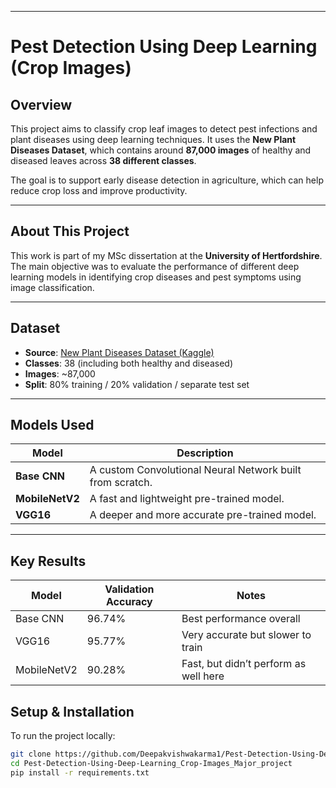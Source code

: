 
---
# Pest Detection Using Deep Learning (Crop Images)

## Overview
This project aims to classify crop leaf images to detect pest infections and plant diseases using deep learning techniques. It uses the **New Plant Diseases Dataset**, which contains around **87,000 images** of healthy and diseased leaves across **38 different classes**.

The goal is to support early disease detection in agriculture, which can help reduce crop loss and improve productivity.

---

## About This Project
This work is part of my MSc dissertation at the **University of Hertfordshire**. The main objective was to evaluate the performance of different deep learning models in identifying crop diseases and pest symptoms using image classification.

---

## Dataset
- **Source**: [New Plant Diseases Dataset (Kaggle)](https://www.kaggle.com/datasets/vipoooool/new-plant-diseases-dataset)
- **Classes**: 38 (including both healthy and diseased)
- **Images**: ~87,000
- **Split**: 80% training / 20% validation / separate test set

---

## Models Used
| Model        | Description                                |
|--------------|--------------------------------------------|
| **Base CNN** | A custom Convolutional Neural Network built from scratch. |
| **MobileNetV2** | A fast and lightweight pre-trained model. |
| **VGG16**       | A deeper and more accurate pre-trained model. |

---

## Key Results

| Model        | Validation Accuracy | Notes                                 |
|--------------|---------------------|----------------------------------------|
| Base CNN     | 96.74%              | Best performance overall               |
| VGG16        | 95.77%              | Very accurate but slower to train      |
| MobileNetV2  | 90.28%              | Fast, but didn’t perform as well here  |

## Setup & Installation

To run the project locally:

```bash
git clone https://github.com/Deepakvishwakarma1/Pest-Detection-Using-Deep-Learning_Crop-Images_Major_project.git
cd Pest-Detection-Using-Deep-Learning_Crop-Images_Major_project
pip install -r requirements.txt



